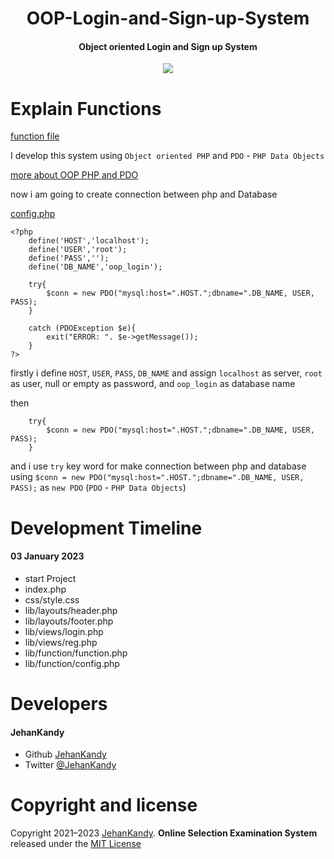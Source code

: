 <h1 align="center">OOP-Login-and-Sign-up-System</h1>
<h4 align="center">Object oriented Login and Sign up System</h4>

<p align="center"><img src="https://wakatime.com/badge/user/0ac30051-5698-4ae9-851e-7d4853d4aba7/project/895242d1-4ecf-4309-9073-6fcbdc71fac7.svg"></p>


<h1>Explain Functions</h1>

[function file](https://github.com/JehanKandy/OOP-Login-and-Sign-up-System/blob/main/lib/function/function.php)


I develop this system using `Object oriented PHP` and `PDO` - `PHP Data Objects`

[more about OOP PHP and PDO](https://www.w3schools.com/php/php_mysql_intro.asp)


now i am going to create connection between php and Database

[config.php](https://github.com/JehanKandy/OOP-Login-and-Sign-up-System/blob/main/lib/function/config.php)

    <?php
        define('HOST','localhost');
        define('USER','root');
        define('PASS','');
        define('DB_NAME','oop_login');

        try{
            $conn = new PDO("mysql:host=".HOST.";dbname=".DB_NAME, USER, PASS);
        }

        catch (PDOException $e){
            exit("ERROR: ". $e->getMessage());
        }
    ?>
    
firstly i define `HOST`, `USER`, `PASS`, `DB_NAME` and assign `localhost` as server, `root` as user, null or empty as password, and `oop_login` as database name

then 

        try{
            $conn = new PDO("mysql:host=".HOST.";dbname=".DB_NAME, USER, PASS);
        }

and i use `try` key word for make connection between php and database using `$conn = new PDO("mysql:host=".HOST.";dbname=".DB_NAME, USER, PASS);`
as `new PDO` (`PDO` - `PHP Data Objects`)

# Development Timeline

  <h4> 03 January 2023</h4>
  
  - start Project
  - index.php
  - css/style.css
  - lib/layouts/header.php
  - lib/layouts/footer.php
  - lib/views/login.php
  - lib/views/reg.php
  - lib/function/function.php
  - lib/function/config.php

<h1>Developers</h1>
  <h4>JehanKandy</h4>

  - Github [JehanKandy](https://github.com/JehanKandy)
  - Twitter [@JehanKandy](https://twitter.com/jehankandy)
  
<h1>Copyright and license</h1>

Copyright 2021–2023 [JehanKandy](https://github.com/JehanKandy). <b>Online Selection Examination System</b> released under the [MIT License](https://github.com/JehanKandy/OOP-Login-and-Sign-up-System/blob/main/LICENSE)

